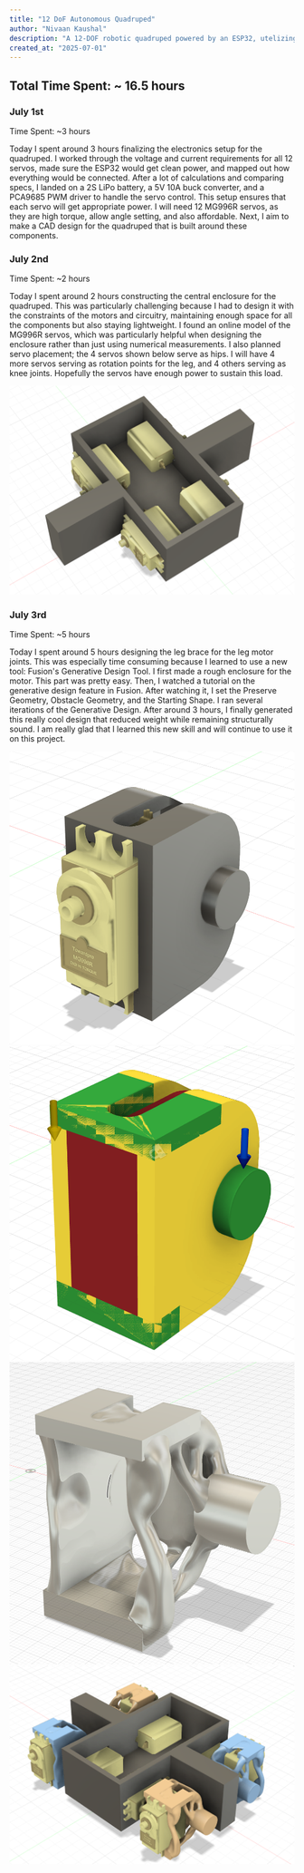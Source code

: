 ```yaml
---
title: "12 DoF Autonomous Quadruped"
author: "Nivaan Kaushal"
description: "A 12-DOF robotic quadruped powered by an ESP32, utelizing inverse kinematics to aid movement. Includes camera, IMU for intelligent movement. "
created_at: "2025-07-01"
---
```


## Total Time Spent: ~ 16.5 hours   

### July 1st
Time Spent: ~3 hours  

Today I spent around 3 hours finalizing the electronics setup for the quadruped. I worked through the voltage and current requirements for all 12 servos, made sure the ESP32 would get clean power, and mapped out how everything would be connected. After a lot of calculations and comparing specs, I landed on a 2S LiPo battery, a 5V 10A buck converter, and a PCA9685 PWM driver to handle the servo control. This setup ensures that each servo will get appropriate power. I will need 12 MG996R servos, as they are high torque, allow angle setting, and also affordable.  Next, I aim to make a CAD design for the quadruped that is built around these components. 

### July 2nd
Time Spent: ~2 hours

Today I spent around 2 hours constructing the central enclosure for the quadruped. This was particularly challenging because I had to design it with the constraints of the motors and circuitry, maintaining enough space for all the components but also staying lightweight. I found an online model of the MG996R servos, which was particularly helpful when designing the enclosure rather than just using numerical measurements. I also planned servo placement; the 4 servos shown below serve as hips. I will have 4 more servos serving as rotation points for the leg, and 4 others serving as knee joints. Hopefully the servos have enough power to sustain this load. 

![Day 1 Image](img/day1.png)

### July 3rd
Time Spent: ~5 hours

Today I spent around 5 hours designing the leg brace for the leg motor joints. This was especially time consuming because I learned to use a new tool: Fusion's Generative Design Tool. I first made a rough enclosure for the motor. This part was pretty easy. Then, I watched a tutorial on the generative design feature in Fusion. After watching it, I set the Preserve Geometry, Obstacle Geometry, and the Starting Shape. I ran several iterations of the Generative Design. After around 3 hours, I finally generated this really cool design that reduced weight while remaining structurally sound. I am really glad that I learned this new skill and will continue to use it on this project. 

![Day 2 Image](img/day2.png)
![Day 2 Image](img/day2_2.png)
![Day 2 Image](img/day2_3.png)
![Day 2 Image](img/day2_4.png)


